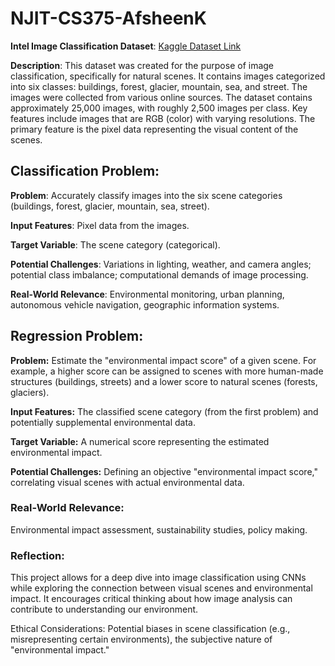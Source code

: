 # NJIT-CS375-AfsheenK
**Intel Image Classification Dataset**: [Kaggle Dataset Link](https://www.kaggle.com/datasets/puneet6060/intel-image-classification)

**Description**: This dataset was created for the purpose of image classification, specifically for natural scenes. It contains images categorized into six classes: buildings, forest, glacier, mountain, sea, and street. The images were collected from various online sources. The dataset contains approximately 25,000 images, with roughly 2,500 images per class. Key features include images that are RGB (color) with varying resolutions. The primary feature is the pixel data representing the visual content of the scenes.

## Classification Problem:

**Problem**: Accurately classify images into the six scene categories (buildings, forest, glacier, mountain, sea, street).

**Input Features**: Pixel data from the images.

**Target Variable**: The scene category (categorical).

**Potential Challenges**: Variations in lighting, weather, and camera angles; potential class imbalance; computational demands of image processing.

**Real-World Relevance**: Environmental monitoring, urban planning, autonomous vehicle navigation, geographic information systems.

## Regression Problem:

**Problem:** Estimate the "environmental impact score" of a given scene. For example, a higher score can be assigned to scenes with more human-made structures (buildings, streets) and a lower score to natural scenes (forests, glaciers).

**Input Features:** The classified scene category (from the first problem) and potentially supplemental environmental data.

**Target Variable:** A numerical score representing the estimated environmental impact.

**Potential Challenges:** Defining an objective "environmental impact score," correlating visual scenes with actual environmental data.

### Real-World Relevance:
Environmental impact assessment, sustainability studies, policy making.

### Reflection: 
This project allows for a deep dive into image classification using CNNs while exploring the connection between visual scenes and environmental impact. It encourages critical thinking about how image analysis can contribute to understanding our environment.

Ethical Considerations: Potential biases in scene classification (e.g., misrepresenting certain environments), the subjective nature of "environmental impact."
